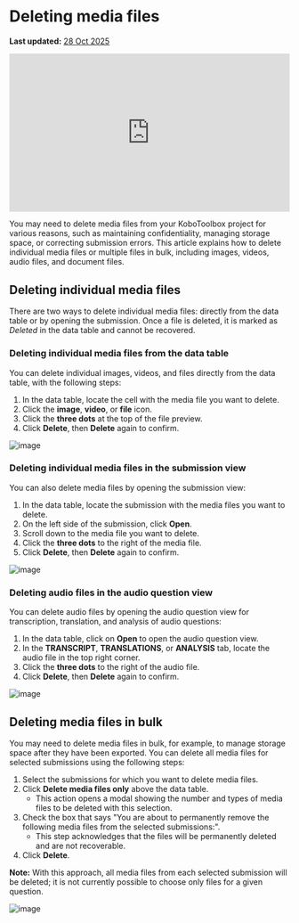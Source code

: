 # Deleting media files
**Last updated:** <a href="https://github.com/kobotoolbox/docs/blob/01270a828ec846731411368326ba58114adda98e/source/deleting_media.md" class="reference">28 Oct 2025</a>


<iframe src="https://www.youtube.com/embed/J0-mh1R6dEs?si=I4Oe8NHX7Ks5rFza" style="width: 100%; aspect-ratio: 16 / 9; height: auto; border: 0;" title="YouTube video player" frameborder="0" allow="accelerometer; autoplay; clipboard-write; encrypted-media; gyroscope; picture-in-picture; web-share" allowfullscreen></iframe>

You may need to delete media files from your KoboToolbox project for various reasons, such as maintaining confidentiality, managing storage space, or correcting submission errors. This article explains how to delete individual media files or multiple files in bulk, including images, videos, audio files, and document files.

## Deleting individual media files 

There are two ways to delete individual media files: directly from the data table or by opening the submission. Once a file is deleted, it is marked as _Deleted_ in the data table and cannot be recovered.

### Deleting individual media files from the data table

You can delete individual images, videos, and files directly from the data table, with the following steps:

1. In the data table, locate the cell with the media file you want to delete.
2. Click the <i class="k-icon k-icon-qt-photo"></i> **image**, <i class="k-icon k-icon-qt-video"></i> **video**, or <i class="k-icon k-icon-qt-file"></i> **file** icon.
3. Click the <i class="k-icon k-icon-more"></i> **three dots** at the top of the file preview.
4. Click <i class="k-icon k-icon-trash"></i> **Delete**, then **Delete** again to confirm.

![image](/images/deleting_media/delete_from_table.png)

### Deleting individual media files in the submission view

You can also delete media files by opening the submission view:

1. In the data table, locate the submission with the media files you want to delete.
2. On the left side of the submission, click <i class="k-icon k-icon-view"></i> **Open**.
3. Scroll down to the media file you want to delete.
4. Click the <i class="k-icon k-icon-more"></i> **three dots** to the right of the media file.
5. Click <i class="k-icon k-icon-trash"></i> **Delete**, then **Delete** again to confirm.

![image](/images/deleting_media/open_submission_view.png)

### Deleting audio files in the audio question view
You can delete audio files by opening the audio question view for transcription, translation, and analysis of audio questions:

1. In the data table, click on **Open** <i class="k-icon k-icon-arrow-up-right"></i> to open the audio question view.
2. In the **TRANSCRIPT**, **TRANSLATIONS**, or **ANALYSIS** tab, locate the audio file in the top right corner.
3. Click the <i class="k-icon k-icon-more"></i> **three dots** to the right of the audio file.
4. Click <i class="k-icon k-icon-trash"></i> **Delete**, then **Delete** again to confirm.

![image](/images/deleting_media/delete_audio.png)

## Deleting media files in bulk

You may need to delete media files in bulk, for example, to manage storage space after they have been exported. You can delete all media files for selected submissions using the following steps:

1. Select the submissions for which you want to delete media files.
2. Click **Delete media files only** above the data table.
   * This action opens a modal showing the number and types of media files to be deleted with this selection. 
3. Check the box that says "You are about to permanently remove the following media files from the selected submissions:".
   * This step acknowledges that the files will be permanently deleted and are not recoverable.
4. Click **Delete**.

<p class="note">
  <b>Note:</b> With this approach, all media files from each selected submission will be deleted; it is not currently possible to choose only files for a given question.
</p>

![image](/images/deleting_media/bulk_delete.png)

